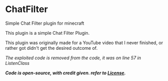 # ChatFilter
Simple Chat Filter plugin for minecraft

This plugin is a simple Chat Filter Plugin.

This plugin was originally made for a YouTube video that I never finished, or rather got didn't get the desired outcome of.

_The exploited code is removed from the code, it was on line 57 in ListenClass_

***Code is open-source, with credit given. refer to [License](https://github.com/Cats1337/ChatFilter/blob/main/LICENSE).***